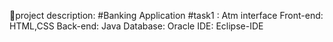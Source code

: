 📝project description:
#Banking Application
#task1 : Atm interface
Front-end: HTML,CSS
Back-end: Java
Database: Oracle
IDE: Eclipse-IDE
